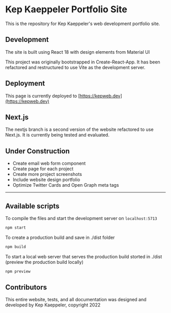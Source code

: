 # Kep Kaeppeler Portfolio Site

This is the repository for Kep Kaeppeler's web development portfolio site.

## Development

The site is built using React 18 with design elements from Material UI

This project was originally bootstrapped in Create-React-App. It has been refactored and restructured to use Vite as the development server.

## Deployment

This page is currently deployed to
[https://kepweb.dev](https://kepweb.dev)

## Next.js

The nextjs branch is a second version of the website refactored to use Next.js. It is currently being tested and evaluated.

## Under Construction

- Create email web form component
- Create page for each project
- Create more project screenshots
- Include website design portfolio
- Optimize Twitter Cards and Open Graph meta tags

---

## Available scripts

To compile the files and start the development server on `localhost:5713`

```bash
npm start
```

To create a production build and save in ./dist folder

```bash
npm build
```

To start a local web server that serves the production build storted in ./dist (preview the production build locally)

```bash
npm preview
```

## Contributors

This entire website, tests, and all documentation was designed and developed by Kep Kaeppeler, copyright 2022

